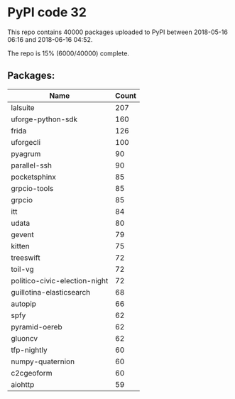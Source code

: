 # PyPI code 32

This repo contains 40000 packages uploaded to PyPI between 
2018-05-16 06:16 and 2018-06-16 04:52.

The repo is 15% (6000/40000) complete.

## Packages:

| Name  | Count |
| ----- | ----- |
| lalsuite | 207 |
| uforge-python-sdk | 160 |
| frida | 126 |
| uforgecli | 100 |
| pyagrum | 90 |
| parallel-ssh | 90 |
| pocketsphinx | 85 |
| grpcio-tools | 85 |
| grpcio | 85 |
| itt | 84 |
| udata | 80 |
| gevent | 79 |
| kitten | 75 |
| treeswift | 72 |
| toil-vg | 72 |
| politico-civic-election-night | 72 |
| guillotina-elasticsearch | 68 |
| autopip | 66 |
| spfy | 62 |
| pyramid-oereb | 62 |
| gluoncv | 62 |
| tfp-nightly | 60 |
| numpy-quaternion | 60 |
| c2cgeoform | 60 |
| aiohttp | 59 |


